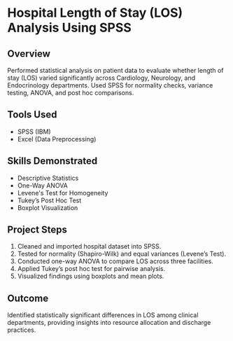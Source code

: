# Hospital Length of Stay (LOS) Analysis Using SPSS

## Overview
Performed statistical analysis on patient data to evaluate whether length of stay (LOS) varied significantly across Cardiology, Neurology, and Endocrinology departments. Used SPSS for normality checks, variance testing, ANOVA, and post hoc comparisons.

## Tools Used
- SPSS (IBM)
- Excel (Data Preprocessing)

## Skills Demonstrated
- Descriptive Statistics
- One-Way ANOVA
- Levene's Test for Homogeneity
- Tukey’s Post Hoc Test
- Boxplot Visualization

## Project Steps
1. Cleaned and imported hospital dataset into SPSS.
2. Tested for normality (Shapiro-Wilk) and equal variances (Levene’s Test).
3. Conducted one-way ANOVA to compare LOS across three facilities.
4. Applied Tukey’s post hoc test for pairwise analysis.
5. Visualized findings using boxplots and mean plots.

## Outcome
Identified statistically significant differences in LOS among clinical departments, providing insights into resource allocation and discharge practices.
